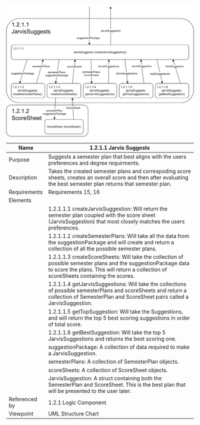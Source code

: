 ![Jarvis Suggests Structure Chart](TeamTwoFiles/1.2.1.1JarvisSuggestsStructureChart.svg)

| Name | 1.2.1.1 Jarvis Suggests |
| ----------- | ----------- |
| Purpose | Suggests a semester plan that best aligns with the users preferences and degree requirments. |
| Description | Takes the created semester plans and correspoding score sheets, creates an overall score and then after evaluating the best semester plan returns that semester plan.  |
| Requirements | Requirements 15, 16 |
| Elements 
|  |1.2.1.1.1 createJarvisSuggestion: Will return the semester plan coupled with the score sheet (JarvisSuggestion) that most closely matches the users preferences. |
|  | 1.2.1.1.2 createSemesterPlans: Will take all the data from the suggestionPackage and will create and return a collection of all the possible semester plans.|
|  | 1.2.1.1.3 createScoreSheets: Will take the collection of possible semester plans and the suggestionPackage data to score the plans. This will return a collection of scoreSheets containing the scores. |
|  | 1.2.1.1.4 getJarvisSuggestions: Will take the collections of possible semesterPlans and scoreSheets and return a collection of SemesterPlan and ScoreSheet pairs called a JarvisSuggestion. |
|  | 1.2.1.1.5 getTopSuggestion: Will take the Suggestions, and will return the top 5 best scoring suggestions in order of total score. |
|  | 1.2.1.1.6 getBestSuggestion: Will take the top 5 JarvisSuggestions and returns the best scoring one.
|  | suggestionPackage: A collection of data required to make a JarvisSuggestion.|
|  | semesterPlans: A collection of SemesterPlan objects.|
|  | scoreSheets: A collection of ScoreSheet objects.|
|  | JarvisSuggestion: A struct containing both the SemesterPlan and ScoreSheet. This is the best plan that will be presented to the user later.|
| Referenced by | 1.2.1 Logic Component  |
| Viewpoint | UML Structure Chart
